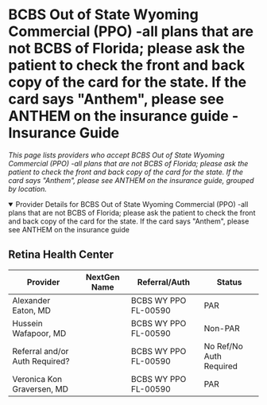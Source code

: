 # BCBS Out of State Wyoming Commercial (PPO) -all plans that are not BCBS of Florida; please ask the patient to check the front and back copy of the card for the state. If the card says "Anthem", please see ANTHEM on the insurance guide - Insurance Guide

*This page lists providers who accept BCBS Out of State Wyoming Commercial (PPO) -all plans that are not BCBS of Florida; please ask the patient to check the front and back copy of the card for the state. If the card says "Anthem", please see ANTHEM on the insurance guide, grouped by location.*

<details open><summary>Provider Details for BCBS Out of State Wyoming Commercial (PPO) -all plans that are not BCBS of Florida; please ask the patient to check the front and back copy of the card for the state. If the card says "Anthem", please see ANTHEM on the insurance guide</summary>

## Retina Health Center

| Provider | NextGen Name | Referral/Auth | Status |
|----------|-------------|--------------|--------|
| Alexander Eaton, MD |  | BCBS WY PPO FL-00590 | PAR |
| Hussein Wafapoor, MD |  | BCBS WY PPO FL-00590 | Non-PAR |
| Referral and/or Auth Required? |  | BCBS WY PPO FL-00590 | No Ref/No Auth Required |
| Veronica Kon Graversen, MD |  | BCBS WY PPO FL-00590 | PAR |

</details>

